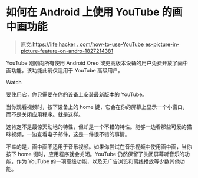 # 如何在 Android 上使用 YouTube 的画中画功能

> 原文:[https://life hacker . com/how-to-use-YouTube es-picture-in-picture-feature-on-andro-1827214381](https://lifehacker.com/how-to-use-youtubes-picture-in-picture-feature-on-andro-1827214381)

YouTube 刚刚向所有使用 Android Oreo 或更高版本设备的用户免费开放了画中画功能。该功能此前仅适用于 YouTube 高级用户。

Watch

要使用它，你只需要在你的设备上安装最新版本的 YouTube。

当你观看视频时，按下设备上的 home 键，它会在你的屏幕上显示一个小窗口，而不是关闭应用程序。就是这样。

这肯定不是最惊天动地的特性，但却是一个不错的特性。能够一边看那些可爱的猫咪视频，一边查看电子邮件，这是一件很不错的事情。

不幸的是，画中画不适用于音乐视频。如果你尝试在音乐视频中使用画中画，当你按下 home 键时，应用程序就会关闭。YouTube 仍然保留了关闭屏幕听音乐的功能，作为 YouTube 的一项高级功能，以及无广告浏览和离线播放等少数其他功能。